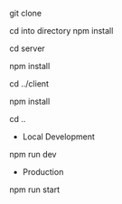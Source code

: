 git clone

cd into directory
npm install 

cd server

npm install

cd ../client

npm install

cd ..

- Local Development

npm run dev

- Production

npm run start




